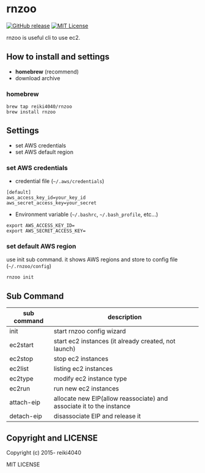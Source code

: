 rnzoo
====

[![GitHub release](http://img.shields.io/github/release/reiki4040/rnzoo.svg?style=flat-square)][release]
[![MIT License](http://img.shields.io/badge/license-MIT-blue.svg?style=flat-square)][license]

[release]: https://github.com/reiki4040/rnzoo/releases
[license]: https://github.com/reiki4040/rnzoo/blob/master/LICENSE

rnzoo is useful cli to use ec2.

## How to install and settings

- **homebrew** (recommend)
- download archive

### homebrew

```
brew tap reiki4040/rnzoo
brew install rnzoo
```

## Settings

- set AWS credentials
- set AWS default region

### set AWS credentials

* credential file (`~/.aws/credentials`)

```
[default]
aws_access_key_id=your_key_id
aws_secret_access_key=your_secret
```

* Environment variable (`~/.bashrc`, `~/.bash_profile`, etc...)

```
export AWS_ACCESS_KEY_ID=
export AWS_SECRET_ACCESS_KEY=
```

### set default AWS region

use init sub command. it shows AWS regions and store to config file (`~/.rnzoo/config`)

```
rnzoo init
```

## Sub Command

| sub command | description |
|-------------|-------------|
| init | start rnzoo config wizard |
| ec2start | start ec2 instances (it already created, not launch) |
| ec2stop | stop ec2 instances |
| ec2list | listing ec2 instances |
| ec2type | modify ec2 instance type |
| ec2run | run new ec2 instances |
| attach-eip | allocate new EIP(allow reassociate) and associate it to the instance |
| detach-eip | disassociate EIP and release it |

## Copyright and LICENSE

Copyright (c) 2015- reiki4040

MIT LICENSE
